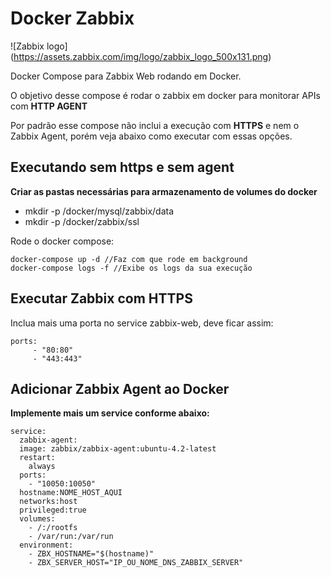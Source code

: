 # Docker Zabbix

![Zabbix logo] (https://assets.zabbix.com/img/logo/zabbix_logo_500x131.png)

Docker Compose para Zabbix Web rodando em Docker. 

O objetivo desse compose é rodar o zabbix em docker para monitorar APIs com **HTTP AGENT**

Por padrão esse compose não inclui a execução com **HTTPS** e nem o Zabbix Agent, porém veja abaixo como executar com essas opções.

## Executando sem https e sem agent
**Criar as pastas necessárias para armazenamento de volumes do docker**

* mkdir -p /docker/mysql/zabbix/data
* mkdir -p /docker/zabbix/ssl

Rode o docker compose:

```
docker-compose up -d //Faz com que rode em background
docker-compose logs -f //Exibe os logs da sua execução
```
## Executar Zabbix com HTTPS

Inclua mais uma porta no service zabbix-web, deve ficar assim:

```
ports:
     - "80:80"
     - "443:443"
```

## Adicionar Zabbix Agent ao Docker

**Implemente mais um service conforme abaixo:**

```
service:
  zabbix-agent:
  image: zabbix/zabbix-agent:ubuntu-4.2-latest
  restart:
    always
  ports:
    - "10050:10050"
  hostname:NOME_HOST_AQUI
  networks:host
  privileged:true
  volumes:
    - /:/rootfs
    - /var/run:/var/run
  environment:
    - ZBX_HOSTNAME="$(hostname)"
    - ZBX_SERVER_HOST="IP_OU_NOME_DNS_ZABBIX_SERVER"
```

